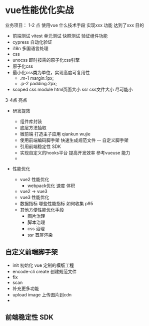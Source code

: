 # vue性能优化实战

业务项目：
1-2 点 使用vue 什么技术手段 实现xxx 功能 达到了xxx 目的

- 前端测试 vitest 单元测试 快照测试 验证组件功能
- cypress 自动化验证
- i18n 多国语言处理
- css
 -  unocss
    即时按需的原子化css引擎   
   - 原子化css
   - 最小化css类为单位，实现高度可复用性
     - .m-1 margin:1px; 
     - .p-2 padding:2px;
   - scoped css module 
   html页面大小 ssr
   css文件大小 尽可能小


3-4点 亮点

- 研发提效
  - 组件库封装
  - 底层方法抽取
  - 微前端 打造主子应用 qiankun wujie
  - 使用前端编码脚手架 快速生成规范文件 -- 自定义脚手架
  - 引用前端稳定性 SDK
  - 实现自定义的hooks平台 提高开发效率 参考vueuse 能力
  - 
  
- 性能优化
  - vue2 性能优化 
    - webpack优化 速度 体积
  -  vue2 -> vue3
  -  vue3 性能优化
    - 数据指标 哪些性能指标 如何收集 p95
    - 其他方便性能优化手段
      - 图片治理
      - 脚本治理
      - css 治理
      - ssr 首屏渲染

## 自定义前端脚手架
- init 初始化 vue 定制的模版工程
- encode-cli create 创建规范文件
- fix
- scan
- 补充更多功能
- upload image 上传图片到cdn
- 

## 前端稳定性 SDK
